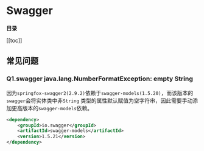 # Swagger

**目录**

[[toc]]

## 常见问题

### Q1.swagger java.lang.NumberFormatException: empty String

因为`springfox-swagger2(2.9.2)`依赖于`swagger-models(1.5.20)`，而该版本的`swagger`会将实体类中非`String`
类型的属性默认赋值为空字符串，因此需要手动添加更高版本的`swagger-models`依赖。

```xml
<dependency>
    <groupId>io.swagger</groupId>
    <artifactId>swagger-models</artifactId>
    <version>1.5.21</version>
</dependency>
```